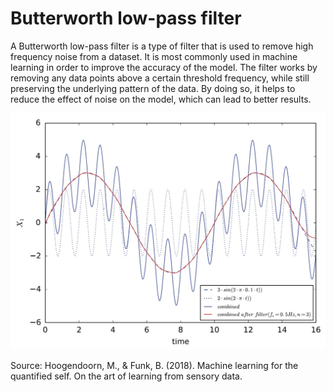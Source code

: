 # Butterworth low-pass filter

A Butterworth low-pass filter is a type of filter that is used to remove high frequency noise from a dataset. It is most commonly used in machine learning in order to improve the accuracy of the model. The filter works by removing any data points above a certain threshold frequency, while still preserving the underlying pattern of the data. By doing so, it helps to reduce the effect of noise on the model, which can lead to better results.

![Butterworth low-pass filter](butterworthLowpass.jpg)

Source: Hoogendoorn, M., & Funk, B. (2018). Machine learning for the quantified self. On the art of learning from sensory data.